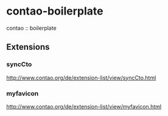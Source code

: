 contao-boilerplate
==================

contao :: boilerplate

Extensions
----------

### syncCto
http://www.contao.org/de/extension-list/view/syncCto.html

### myfavicon
http://www.contao.org/de/extension-list/view/myfavicon.html

